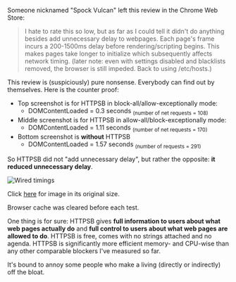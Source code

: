 Someone nicknamed "Spock Vulcan" left this review in the Chrome Web Store:

> I hate to rate this so low, but as far as I could tell it didn't do anything besides add unnecessary delay to webpages. Each page's frame incurs a 200-1500ms delay before rendering/scripting begins. This makes pages take longer to initialize which subsequently affects network timing. (later note: even with settings disabled and blacklists removed, the browser is still impeded. Back to using /etc/hosts.)

This review is (suspiciously) pure nonsense. Everybody can find out by themselves. Here is the counter proof:

- Top screenshot is for HTTPSB in block-all/allow-exceptionally mode:
    * DOMContentLoaded = 0.3 seconds <sub>(number of net requests = 108)</sub>
- Middle screenshot is for HTTPSB in allow-all/block-exceptionally mode:
    * DOMContentLoaded = 1.11 seconds <sub>(number of net requests = 170)</sub>
- Bottom screenshot is **without** HTTPSB
    * DOMContentLoaded = 1.57 seconds <sub>(number of requests = 291)</sub>

So HTTPSB did not "add unnecessary delay", but rather the opposite: **it reduced unnecessary delay**.

![Wired timings](https://raw.githubusercontent.com/gorhill/httpswitchboard/master/doc/img/spock-vulcan-counterproof.png)

Click [here](https://raw.githubusercontent.com/gorhill/httpswitchboard/master/doc/img/spock-vulcan-counterproof.png) for image in its original size.

Browser cache was cleared before each test.

One thing is for sure: HTTPSB gives **full information to users about what web pages actually do** and **full control to users about what web pages are allowed to do**. HTTPSB is free, comes with no strings attached and no agenda. HTTPSB is significantly more efficient memory- and CPU-wise than any other comparable blockers I've measured so far.

It's bound to annoy some people who make a living (directly or indirectly) off the bloat.